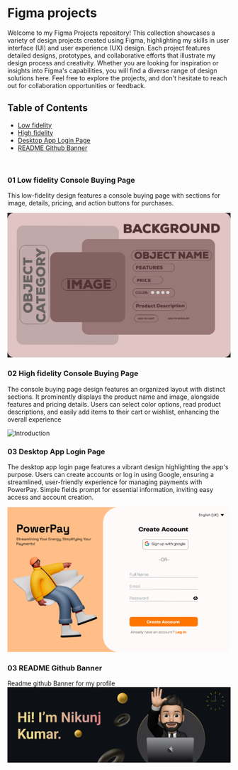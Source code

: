 # Figma projects

Welcome to my Figma Projects repository! This collection showcases a variety of design projects created using Figma, highlighting my skills in user interface (UI) and user experience (UX) design. Each project features detailed designs, prototypes, and collaborative efforts that illustrate my design process and creativity. Whether you are looking for inspiration or insights into Figma's capabilities, you will find a diverse range of design solutions here. Feel free to explore the projects, and don't hesitate to reach out for collaboration opportunities or feedback. 


## Table of Contents
- [Low fidelity](#Low-fidelity-Console-Buying-Page)
- [High fidelity](#High-fidelity-Console-Buying-Page)
- [Desktop App Login Page](#Desktop-App-Login-Page)
- [README Github Banner](#README-Github-Banner)

<br>

### 01 Low fidelity Console Buying Page
This low-fidelity design features a console buying page with sections for image, details, pricing, and action buttons for purchases.

![Introduction](https://github.com/nikunjk9/Figma_Projects/blob/main/Low%20fidelity.jpg)

### 02  High fidelity Console Buying Page
The console buying page design features an organized layout with distinct sections. It prominently displays the product name and image, alongside features and pricing details. Users can select color options, read product descriptions, and easily add items to their cart or wishlist, enhancing the overall experience

![Introduction](https://github.com/nikunjk9/Figma_Projects/blob/main/Console_Buy%20page.jpg)

### 03  Desktop App Login Page
The desktop app login page features a vibrant design highlighting the app's purpose. Users can create accounts or log in using Google, ensuring a streamlined, user-friendly experience for managing payments with PowerPay. Simple fields prompt for essential information, inviting easy access and account creation.

![Introduction](https://github.com/nikunjk9/Figma_Projects/blob/main/Desktop%20APP%20Login%20Page.jpg)

### 03  README Github Banner
Readme github Banner for my profile
![Introduction](https://github.com/nikunjk9/Figma_Projects/blob/main/README%20Github%20Banner.jpg)
